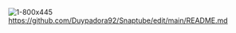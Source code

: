 ![1-800x445](https://user-images.githubusercontent.com/121789347/210605535-2cfd83a6-c9bf-4352-a067-352069fe1974.png)
https://github.com/Duypadora92/Snaptube/edit/main/README.md
